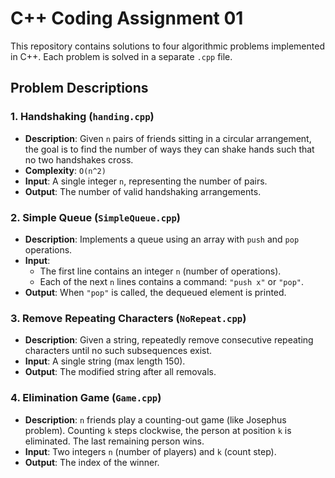 # C++ Coding Assignment 01

This repository contains solutions to four algorithmic problems implemented in C++. Each problem is solved in a separate `.cpp` file.

##  Problem Descriptions

### 1. **Handshaking (`handing.cpp`)**
   - **Description**: Given `n` pairs of friends sitting in a circular arrangement, the goal is to find the number of ways they can shake hands such that no two handshakes cross.
   - **Complexity**: `O(n^2)`
   - **Input**: A single integer `n`, representing the number of pairs.
   - **Output**: The number of valid handshaking arrangements. 

### 2. **Simple Queue (`SimpleQueue.cpp`)**
   - **Description**: Implements a queue using an array with `push` and `pop` operations.
   - **Input**:
     - The first line contains an integer `n` (number of operations).
     - Each of the next `n` lines contains a command: `"push x"` or `"pop"`.
   - **Output**: When `"pop"` is called, the dequeued element is printed.


### 3. **Remove Repeating Characters (`NoRepeat.cpp`)**
   - **Description**: Given a string, repeatedly remove consecutive repeating characters until no such subsequences exist.
   - **Input**: A single string (max length 150).
   - **Output**: The modified string after all removals.

### 4. **Elimination Game (`Game.cpp`)**
   - **Description**: `n` friends play a counting-out game (like Josephus problem). Counting `k` steps clockwise, the person at position `k` is eliminated. The last remaining person wins.
   - **Input**: Two integers `n` (number of players) and `k` (count step).
   - **Output**: The index of the winner.
   


